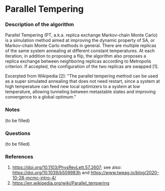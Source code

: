 # Parallel Tempering

### Description of the algorithm

Parallel Tempering (PT, a.k.a. replica exchange Markov-chain Monte Carlo) is a simulation method aimed at improving the dynamic property of SA, or Markov-chain Monte Carlo methods in general. There are multiple replicas of the same system annealing at different constant temperatures. At each iteration, in addition to proposing a flip, the algorithm also proposes a replica exchange between neighboring replicas according to Metropolis criterion. If accepted, the configuration of the two replicas are swapped [1].

Excerpted from Wikipedia [2]: "The parallel tempering method can be used as a super simulated annealing that does not need restart, since a system at high temperature can feed new local optimizers to a system at low temperature, allowing tunneling between metastable states and improving convergence to a global optimum."

### Notes

(to be filled)

### Questions

(to be filled)

### References

1. https://doi.org/10.1103/PhysRevLett.57.2607; see also: https://doi.org/10.1039/b509983h and https://www.tweag.io/blog/2020-10-28-mcmc-intro-4/
2. https://en.wikipedia.org/wiki/Parallel_tempering

